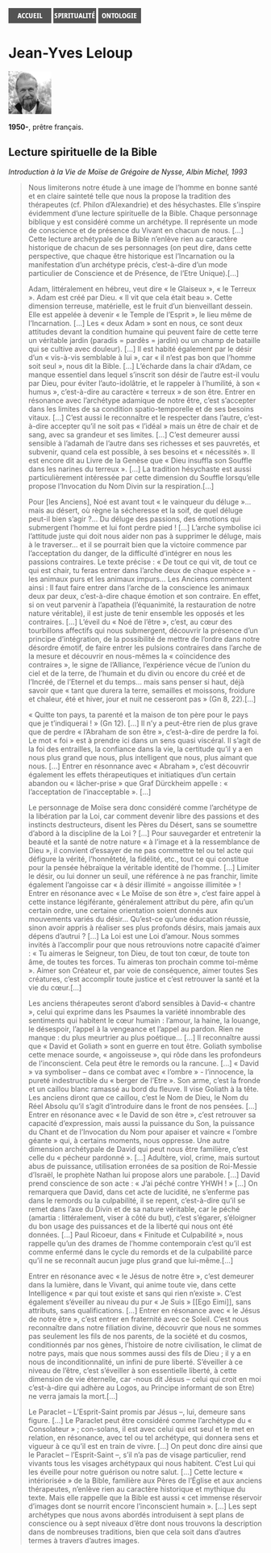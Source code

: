 [<img src="/images/accueil.png">](/)
[<img src="/images/spiritualite.png">](/pages/spiritualite.html)
[<img src="/images/ontologie.png">](/pages/ontologie.html)

# Jean-Yves Leloup

[<img src="/images/jeanyvesleloup.png">](https://fr.wikipedia.org/wiki/Jean-Yves_Leloup)

**1950-**, prêtre français.


## Lecture spirituelle de la Bible <a name="jeanyvesleloup-lecturespirituelle"></a>
*Introduction à la Vie de Moïse de Grégoire de Nysse, Albin Michel, 1993*

>Nous limiterons notre étude à une image de l’homme en bonne santé et en claire sainteté telle que nous la propose la tradition des thérapeutes (cf. Philon d’Alexandrie) et des hésychastes. Elle s’inspire évidemment d’une lecture spirituelle de la Bible. Chaque personnage biblique y est considéré comme un archétype. Il représente un mode de conscience et de présence du Vivant en chacun de nous. [...] Cette lecture archétypale de la Bible n’enlève rien au caractère historique de chacun de ses personnages (on peut dire, dans cette perspective, que chaque être historique est l’Incarnation ou la manifestation d’un archétype précis, c’est-à-dire d’un mode particulier de Conscience et de Présence, de l’Etre Unique).[...]
>
>Adam, littéralement en hébreu, veut dire « le Glaiseux », « le Terreux ». Adam est créé par Dieu. « Il vit que cela était beau ». Cette dimension terreuse, matérielle, est le fruit d’un bienveillant dessein. Elle est appelée à devenir « le Temple de l’Esprit », le lieu même de l’Incarnation. [...] Les « deux Adam » sont en nous, ce sont deux attitudes devant la condition humaine qui peuvent faire de cette terre un véritable jardin (paradis = pardès = jardin) ou un champ de bataille qui se cultive avec douleur). [...] Il est habité également par le désir d’un « vis-à-vis semblable à lui », car « il n’est pas bon que l’homme soit seul », nous dit la Bible. [...] L’écharde dans la chair d’Adam, ce manque essentiel dans lequel s’inscrit son désir de l’autre est-il voulu par Dieu, pour éviter l’auto-idolâtrie, et le rappeler à l’humilité, à son « humus », c’est-à-dire au caractère « terreux » de son être. Entrer en résonance avec l’archétype adamique de notre être, c’est s’accepter dans les limites de sa condition spatio-temporelle et de ses besoins vitaux. [...] C’est aussi le reconnaître et le respecter dans l’autre, c’est-à-dire accepter qu’il ne soit pas « l’idéal » mais un être de chair et de sang, avec sa grandeur et ses limites. [...] C’est demeurer aussi sensible à l’adamah de l’autre dans ses richesses et ses pauvretés, et subvenir, quand cela est possible, à ses besoins et « nécessités ». Il est encore dit au Livre de la Genèse que « Dieu insuffla son Souffle dans les narines du terreux ». [...] La tradition hésychaste est aussi particulièrement intéressée par cette dimension du Souffle lorsqu’elle propose l’Invocation du Nom Divin sur la respiration.[...]
>
>Pour [les Anciens], Noé est avant tout « le vainqueur du déluge »… mais au désert, où règne la sécheresse et la soif, de quel déluge peut-il bien s’agir ?… Du déluge des passions, des émotions qui submergent l’homme et lui font perdre pied ! [...] L’arche symbolise ici l’attitude juste qui doit nous aider non pas à supprimer le déluge, mais à le traverser… et il se pourrait bien que la victoire commence par l’acceptation du danger, de la difficulté d’intégrer en nous les passions contraires. Le texte précise : « De tout ce qui vit, de tout ce qui est chair, tu feras entrer dans l’arche deux de chaque espèce » - les animaux purs et les animaux impurs… Les Anciens commentent ainsi : Il faut faire entrer dans l’arche de la conscience les animaux deux par deux, c’est-à-dire chaque émotion et son contraire. En effet, si on veut parvenir à l’apatheia (l’équanimité, la restauration de notre nature véritable), il est juste de tenir ensemble les opposés et les contraires. [...] L’éveil du « Noé de l’être », c’est, au cœur des tourbillons affectifs qui nous submergent, découvrir la présence d’un principe d’intégration, de la possibilité de mettre de l’ordre dans notre désordre émotif, de faire entrer les pulsions contraires dans l’arche de la mesure et découvrir en nous-mêmes la « coïncidence des contraires », le signe de l’Alliance, l’expérience vécue de l’union du ciel et de la terre, de l’humain et du divin ou encore du créé et de l’Incréé, de l’Eternel et du temps… mais sans penser si haut, déjà savoir que « tant que durera la terre, semailles et moissons, froidure et chaleur, été et hiver, jour et nuit ne cesseront pas » (Gn 8, 22).[...]
>
>« Quitte ton pays, ta parenté et la maison de ton père pour le pays que je t’indiquerai ! » (Gn 12). [...] Il n’y a peut-être rien de plus grave que de perdre « l’Abraham de son être », c’est-à-dire de perdre la foi. Le mot « foi » est à prendre ici dans un sens quasi viscéral. Il s’agit de la foi des entrailles, la confiance dans la vie, la certitude qu’il y a en nous plus grand que nous, plus intelligent que nous, plus aimant que nous. [...] Entrer en résonnance avec « Abraham », c’est découvrir également les effets thérapeutiques et initiatiques d’un certain abandon ou « lâcher-prise » que Graf Dürckheim appelle : « l’acceptation de l’inacceptable ». [...]
>
>Le personnage de Moïse sera donc considéré comme l’archétype de la libération par la Loi, car comment devenir libre des passions et des instincts destructeurs, disent les Pères du Désert, sans se soumettre d’abord à la discipline de la Loi ? [...] Pour sauvegarder et entretenir la beauté et la santé de notre nature « à l’image et à la ressemblance de Dieu », il convient d’essayer de ne pas commettre tel ou tel acte qui défigure la vérité, l’honnêteté, la fidélité, etc., tout ce qui constitue pour la pensée hébraïque la véritable identité de l’homme. [...] Limiter le désir, ou lui donner un seuil, une référence à ne pas franchir, limite également l’angoisse car « à désir illimité = angoisse illimitée » ! Entrer en résonance avec « Le Moïse de son être », c’est faire appel à cette instance légiférante, généralement attribut du père, afin qu’un certain ordre, une certaine orientation soient donnés aux mouvements variés du désir… Qu’est-ce qu’une éducation réussie, sinon avoir appris à réaliser ses plus profonds désirs, mais jamais aux dépens d’autrui ? [...] La Loi est une Loi d’amour. Nous sommes invités à l’accomplir pour que nous retrouvions notre capacité d’aimer : « Tu aimeras le Seigneur, ton Dieu, de tout ton cœur, de toute ton âme, de toutes tes forces. Tu aimeras ton prochain comme toi-même ». Aimer son Créateur et, par voie de conséquence, aimer toutes Ses créatures, c’est accomplir toute justice et c’est retrouver la santé et la vie du cœur.[...]
>
>Les anciens thérapeutes seront d’abord sensibles à David-« chantre », celui qui exprime dans les Psaumes la variété innombrable des sentiments qui habitent le cœur humain : l’amour, la haine, la louange, le désespoir, l’appel à la vengeance et l’appel au pardon. Rien ne manque : du plus meurtrier au plus poétique… [...] Il reconnaître aussi que « David et Goliath » sont en guerre en tout être. Goliath symbolise cette menace sourde, « angoisseuse », qui rôde dans les profondeurs de l’inconscient. Cela peut être le remords ou la rancune. [...] « David » va symboliser – dans ce combat avec « l’ombre » - l’innocence, la pureté indestructible du « berger de l’Etre ». Son arme, c’est la fronde et un caillou blanc ramassé au bord du fleuve. Il vise Goliath à la tête. Les anciens diront que ce caillou, c’est le Nom de Dieu, le Nom du Réel Absolu qu’il s’agit d’introduire dans le front de nos pensées. [...] Entrer en résonance avec « le David de son être », c’est retrouver sa capacité d’expression, mais aussi la puissance du Son, la puissance du Chant et de l’Invocation du Nom pour apaiser et vaincre « l’ombre géante » qui, à certains moments, nous oppresse. Une autre dimension archétypale de David qui peut nous être familière, c’est celle du « pécheur pardonné ». [...] Adultère, viol, crime, mais surtout abus de puissance, utilisation erronées de sa position de Roi-Messie d’Israël, le prophète Nathan lui propose alors une parabole. [...] David prend conscience de son acte : « J’ai péché contre YHWH ! » [...] On remarquera que David, dans cet acte de lucidité, ne s’enferme pas dans le remords ou la culpabilité, il se repent, c’est-à-dire qu’il se remet dans l’axe du Divin et de sa nature véritable, car le péché (amartia : littéralement, viser à côté du but), c’est s’égarer, s’éloigner du bon usage des puissances et de la liberté qui nous ont été données. [...] Paul Ricoeur, dans « Finitude et Culpabilité », nous rappelle qu’un des drames de l’homme contemporain c’est qu’il est comme enfermé dans le cycle du remords et de la culpabilité parce qu’il ne se reconnaît aucun juge plus grand que lui-même.[...]
>
>Entrer en résonance avec « le Jésus de notre être », c’est demeurer dans la lumière, dans le Vivant, qui anime toute vie, dans cette Intelligence « par qui tout existe et sans qui rien n’existe ». C’est également s’éveiller au niveau du pur « Je Suis » [[Ego Eimi]], sans attributs, sans qualifications. [...] Entrer en résonance avec « le Jésus de notre être », c’est entrer en fraternité avec ce Soleil. C’est nous reconnaître dans notre filiation divine, découvrir que nous ne sommes pas seulement les fils de nos parents, de la société et du cosmos, conditionnés par nos gènes, l’histoire de notre civilisation, le climat de notre pays, mais que nous sommes aussi des fils de Dieu ; il y a en nous de inconditionnalité, un infini de pure liberté. S’éveiller à ce niveau de l’être, c’est s’éveiller à son essentielle liberté, à cette dimension de vie éternelle, car -nous dit Jésus – celui qui croit en moi c’est-à-dire qui adhère au Logos, au Principe informant de son Etre) ne verra jamais la mort.[...]
>
>Le Paraclet – L’Esprit-Saint promis par Jésus –, lui, demeure sans figure. [...] Le Paraclet peut être considéré comme l’archétype du « Consolateur » ; con-solans, il est avec celui qui est seul et le met en relation, en résonance, avec tel ou tel archétype, qui donnera sens et vigueur à ce qu’il est en train de vivre. [...] On peut donc dire ainsi que le Paraclet – l’Esprit-Saint –, s’il n’a pas de visage particulier, rend vivants tous les visages archétypaux qui nous habitent. C’est Lui qui les éveille pour notre guérison ou notre salut. [...] Cette lecture « intériorisée » de la Bible, familière aux Pères de l’Église et aux anciens thérapeutes, n’enlève rien au caractère historique et mythique du texte. Mais elle rappelle que la Bible est aussi « cet immense réservoir d’images dont se nourrit encore l’inconscient humain ». [...] Les sept archétypes que nous avons abordés introduisent à sept plans de conscience ou à sept niveaux d’être dont nous trouvons la description dans de nombreuses traditions, bien que cela soit dans d’autres termes à travers d’autres images.